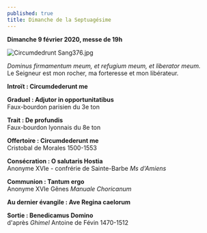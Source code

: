 ```yaml
---
published: true
title: Dimanche de la Septuagésime
---
```

**Dimanche 9 février 2020, messe de 19h**

![Circumdedrunt Sang376.jpg]({{site.baseurl}}/images/Circumdedrunt%20Sang376.jpg)

*Dominus firmamentum meum, et refugium meum, et liberator meum.*  
Le Seigneur est mon rocher, ma forteresse et mon libérateur.

**Introït : Circumdederunt me**

**Graduel : Adjutor in opportunitatibus**  
Faux-bourdon parisien du 3e ton

**Trait : De profundis**  
Faux-bourdon lyonnais du 8e ton

**Offertoire : Circumdederunt me**  
Cristobal de Morales 1500-1553

**Consécration : O salutaris Hostia**  
Anonyme XVIe - confrérie de Sainte-Barbe *Ms d'Amiens*

**Communion : Tantum ergo**  
Anonyme XVIe Gênes *Manuale Choricanum*

**Au dernier évangile : Ave Regina caelorum**

**Sortie : Benedicamus Domino**  
d'après *Ghimel* Antoine de Févin 1470-1512

